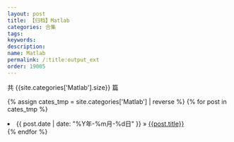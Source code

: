 ```yaml
---
layout: post
title: 【归档】Matlab
categories: 合集
tags:
keywords:
description:
name: Matlab
permalink: /:title:output_ext
order: 19005
---
```


共 {{site.categories['Matlab'].size}} 篇


{% assign cates_tmp =  site.categories['Matlab'] |  reverse %}
{% for post in cates_tmp %}
  <li>
    <span>{{ post.date | date: "%Y年-%m月-%d日" }}</span> &raquo;
    <a href="{{ post.url }}" class="pjaxlink">{{post.title}}</a>
  </li>
{% endfor %}
